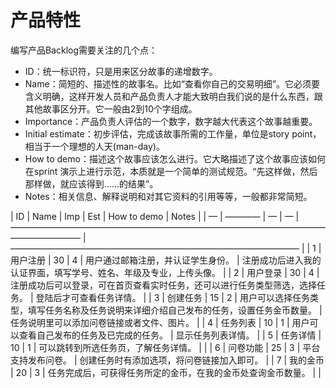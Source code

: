 # 产品特性
编写产品Backlog需要关注的几个点：
* ID：统一标识符，只是用来区分故事的递增数字。
* Name：简短的、描述性的故事名。比如“查看你自己的交易明细”。它必须要含义明确，这样开发人员和产品负责人才能大致明白我们说的是什么东西，跟其他故事区分开。它一般由2到10个字组成。
* Importance：产品负责人评估的一个数字，数字越大代表这个故事越重要。
* Initial estimate：初步评估，完成该故事所需的工作量，单位是story point，相当于一个理想的人天(man-day)。
* How to demo：描述这个故事应该怎么进行。它大略描述了这个故事应该如何在sprint 演示上进行示范，本质就是一个简单的测试规范。“先这样做，然后那样做，就应该得到……的结果”。
* Notes：相关信息、解释说明和对其它资料的引用等等，一般都非常简短。

| ID | Name     | Imp | Est | How to demo                                                                              | Notes                                                              |
| — | ———— | — | — | ———————————————————————————————————————————— | ————————————————————————————————— |
| 1  | 用户注册 | 30  | 4   | 用户通过邮箱注册，并认证学生身份。                                      | 注册成功后进入我的认证界面，填写学号、姓名、年级及专业，上传头像。 |
| 2  | 用户登录 | 30  | 4   | 注册成功后可以登录，可在首页查看实时任务，还可以进行任务类型筛选，选择任务。 | 登陆后才可查看任务详情。                               |
| 3  | 创建任务 | 15  | 2   | 用户可以选择任务类型，填写任务名称及任务说明来详细介绍自己发布的任务，设置任务金币数量。 | 任务说明里可以添加问卷链接或者文件、图片。    |
| 4  | 任务列表 | 10  | 1   | 用户可以查看自己发布的任务及已完成的任务。                          | 显示任务列表详情。                                        |
| 5  | 任务详情 | 10  | 1   | 可以跳转到所选任务页，了解任务详情。                                   |                                                                    |
| 6  | 问卷功能 | 25  | 3   | 平台支持发布问卷。                                                              | 创建任务时有添加选项，将问卷链接加入即可。    |
| 7  | 我的金币 | 20  | 3   | 任务完成后，可获得任务所定的金币，在我的金币处查询金币数量。 |                                                                    |












